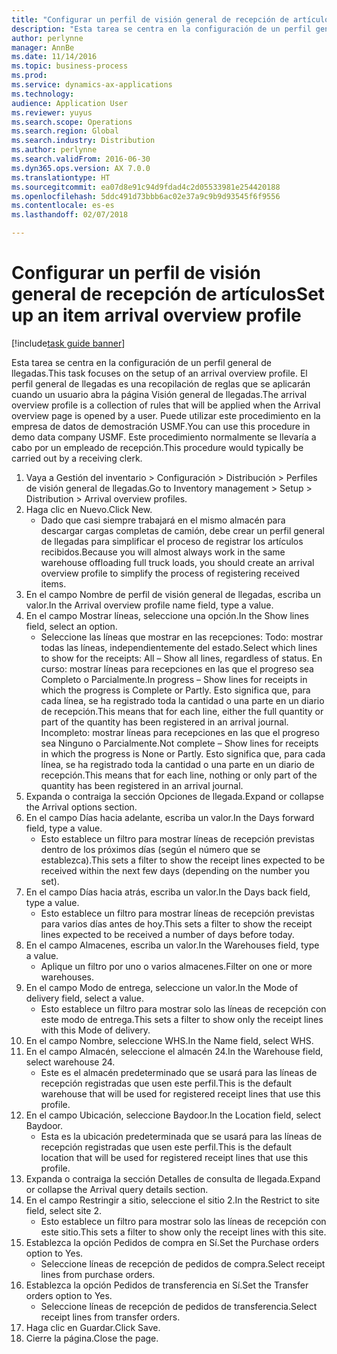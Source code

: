 ```yaml
---
title: "Configurar un perfil de visión general de recepción de artículos"
description: "Esta tarea se centra en la configuración de un perfil general de llegadas."
author: perlynne
manager: AnnBe
ms.date: 11/14/2016
ms.topic: business-process
ms.prod: 
ms.service: dynamics-ax-applications
ms.technology: 
audience: Application User
ms.reviewer: yuyus
ms.search.scope: Operations
ms.search.region: Global
ms.search.industry: Distribution
ms.author: perlynne
ms.search.validFrom: 2016-06-30
ms.dyn365.ops.version: AX 7.0.0
ms.translationtype: HT
ms.sourcegitcommit: ea07d8e91c94d9fdad4c2d05533981e254420188
ms.openlocfilehash: 5ddc491d73bbb6ac02e37a9c9b9d93545f6f9556
ms.contentlocale: es-es
ms.lasthandoff: 02/07/2018

---
```

# <a name="set-up-an-item-arrival-overview-profile"></a><span data-ttu-id="77f24-103">Configurar un perfil de visión general de recepción de artículos</span><span class="sxs-lookup"><span data-stu-id="77f24-103">Set up an item arrival overview profile</span></span>

[!include[task guide banner](../../includes/task-guide-banner.md)]

<span data-ttu-id="77f24-104">Esta tarea se centra en la configuración de un perfil general de llegadas.</span><span class="sxs-lookup"><span data-stu-id="77f24-104">This task focuses on the setup of an arrival overview profile.</span></span> <span data-ttu-id="77f24-105">El perfil general de llegadas es una recopilación de reglas que se aplicarán cuando un usuario abra la página Visión general de llegadas.</span><span class="sxs-lookup"><span data-stu-id="77f24-105">The arrival overview profile is a collection of rules that will be applied when the Arrival overview page is opened by a user.</span></span> <span data-ttu-id="77f24-106">Puede utilizar este procedimiento en la empresa de datos de demostración USMF.</span><span class="sxs-lookup"><span data-stu-id="77f24-106">You can use this procedure in demo data company USMF.</span></span> <span data-ttu-id="77f24-107">Este procedimiento normalmente se llevaría a cabo por un empleado de recepción.</span><span class="sxs-lookup"><span data-stu-id="77f24-107">This procedure would typically be carried out by a receiving clerk.</span></span>





1. <span data-ttu-id="77f24-108">Vaya a Gestión del inventario > Configuración > Distribución > Perfiles de visión general de llegadas.</span><span class="sxs-lookup"><span data-stu-id="77f24-108">Go to Inventory management > Setup > Distribution > Arrival overview profiles.</span></span>
2. <span data-ttu-id="77f24-109">Haga clic en Nuevo.</span><span class="sxs-lookup"><span data-stu-id="77f24-109">Click New.</span></span>
    * <span data-ttu-id="77f24-110">Dado que casi siempre trabajará en el mismo almacén para descargar cargas completas de camión, debe crear un perfil general de llegadas para simplificar el proceso de registrar los artículos recibidos.</span><span class="sxs-lookup"><span data-stu-id="77f24-110">Because you will almost always work in the same warehouse offloading full truck loads, you should create an arrival overview profile to simplify the process of registering received items.</span></span>  
3. <span data-ttu-id="77f24-111">En el campo Nombre de perfil de visión general de llegadas, escriba un valor.</span><span class="sxs-lookup"><span data-stu-id="77f24-111">In the Arrival overview profile name field, type a value.</span></span>
4. <span data-ttu-id="77f24-112">En el campo Mostrar líneas, seleccione una opción.</span><span class="sxs-lookup"><span data-stu-id="77f24-112">In the Show lines field, select an option.</span></span>
    * <span data-ttu-id="77f24-113">Seleccione las líneas que mostrar en las recepciones: Todo: mostrar todas las líneas, independientemente del estado.</span><span class="sxs-lookup"><span data-stu-id="77f24-113">Select which lines to show for the receipts:   All – Show all lines, regardless of status.</span></span>   <span data-ttu-id="77f24-114">En curso: mostrar líneas para recepciones en las que el progreso sea Completo o Parcialmente.</span><span class="sxs-lookup"><span data-stu-id="77f24-114">In progress – Show lines for receipts in which the progress is Complete or Partly.</span></span> <span data-ttu-id="77f24-115">Esto significa que, para cada línea, se ha registrado toda la cantidad o una parte en un diario de recepción.</span><span class="sxs-lookup"><span data-stu-id="77f24-115">This means that for each line, either the full quantity or part of the quantity has been registered in an arrival journal.</span></span>   <span data-ttu-id="77f24-116">Incompleto: mostrar líneas para recepciones en las que el progreso sea Ninguno o Parcialmente.</span><span class="sxs-lookup"><span data-stu-id="77f24-116">Not complete – Show lines for receipts in which the progress is None or Partly.</span></span> <span data-ttu-id="77f24-117">Esto significa que, para cada línea, se ha registrado toda la cantidad o una parte en un diario de recepción.</span><span class="sxs-lookup"><span data-stu-id="77f24-117">This means that for each line, nothing or only part of the quantity has been registered in an arrival journal.</span></span>  
5. <span data-ttu-id="77f24-118">Expanda o contraiga la sección Opciones de llegada.</span><span class="sxs-lookup"><span data-stu-id="77f24-118">Expand or collapse the Arrival options section.</span></span>
6. <span data-ttu-id="77f24-119">En el campo Días hacia adelante, escriba un valor.</span><span class="sxs-lookup"><span data-stu-id="77f24-119">In the Days forward field, type a value.</span></span>
    * <span data-ttu-id="77f24-120">Esto establece un filtro para mostrar líneas de recepción previstas dentro de los próximos días (según el número que se establezca).</span><span class="sxs-lookup"><span data-stu-id="77f24-120">This sets a filter to show the receipt lines expected to be received within the next few days (depending on the number you set).</span></span>  
7. <span data-ttu-id="77f24-121">En el campo Días hacia atrás, escriba un valor.</span><span class="sxs-lookup"><span data-stu-id="77f24-121">In the Days back field, type a value.</span></span>
    * <span data-ttu-id="77f24-122">Esto establece un filtro para mostrar líneas de recepción previstas para varios días antes de hoy.</span><span class="sxs-lookup"><span data-stu-id="77f24-122">This sets a filter to show the receipt lines expected to be received a number of days before today.</span></span>  
8. <span data-ttu-id="77f24-123">En el campo Almacenes, escriba un valor.</span><span class="sxs-lookup"><span data-stu-id="77f24-123">In the Warehouses field, type a value.</span></span>
    * <span data-ttu-id="77f24-124">Aplique un filtro por uno o varios almacenes.</span><span class="sxs-lookup"><span data-stu-id="77f24-124">Filter on one or more warehouses.</span></span>  
9. <span data-ttu-id="77f24-125">En el campo Modo de entrega, seleccione un valor.</span><span class="sxs-lookup"><span data-stu-id="77f24-125">In the Mode of delivery field, select a value.</span></span>
    * <span data-ttu-id="77f24-126">Esto establece un filtro para mostrar solo las líneas de recepción con este modo de entrega.</span><span class="sxs-lookup"><span data-stu-id="77f24-126">This sets a filter to show only the receipt lines with this Mode of delivery.</span></span>  
10. <span data-ttu-id="77f24-127">En el campo Nombre, seleccione WHS.</span><span class="sxs-lookup"><span data-stu-id="77f24-127">In the Name field, select WHS.</span></span>
11. <span data-ttu-id="77f24-128">En el campo Almacén, seleccione el almacén 24.</span><span class="sxs-lookup"><span data-stu-id="77f24-128">In the Warehouse field, select warehouse 24.</span></span>
    * <span data-ttu-id="77f24-129">Este es el almacén predeterminado que se usará para las líneas de recepción registradas que usen este perfil.</span><span class="sxs-lookup"><span data-stu-id="77f24-129">This is the default warehouse that will be used for registered receipt lines that use this profile.</span></span>  
12. <span data-ttu-id="77f24-130">En el campo Ubicación, seleccione Baydoor.</span><span class="sxs-lookup"><span data-stu-id="77f24-130">In the Location field, select Baydoor.</span></span>
    * <span data-ttu-id="77f24-131">Esta es la ubicación predeterminada que se usará para las líneas de recepción registradas que usen este perfil.</span><span class="sxs-lookup"><span data-stu-id="77f24-131">This is the default location that will be used for registered receipt lines that use this profile.</span></span>  
13. <span data-ttu-id="77f24-132">Expanda o contraiga la sección Detalles de consulta de llegada.</span><span class="sxs-lookup"><span data-stu-id="77f24-132">Expand or collapse the Arrival query details section.</span></span>
14. <span data-ttu-id="77f24-133">En el campo Restringir a sitio, seleccione el sitio 2.</span><span class="sxs-lookup"><span data-stu-id="77f24-133">In the Restrict to site field, select site 2.</span></span>
    * <span data-ttu-id="77f24-134">Esto establece un filtro para mostrar solo las líneas de recepción con este sitio.</span><span class="sxs-lookup"><span data-stu-id="77f24-134">This sets a filter to show only the receipt lines with this site.</span></span>  
15. <span data-ttu-id="77f24-135">Establezca la opción Pedidos de compra en Sí.</span><span class="sxs-lookup"><span data-stu-id="77f24-135">Set the Purchase orders option to Yes.</span></span>
    * <span data-ttu-id="77f24-136">Seleccione líneas de recepción de pedidos de compra.</span><span class="sxs-lookup"><span data-stu-id="77f24-136">Select receipt lines from purchase orders.</span></span>  
16. <span data-ttu-id="77f24-137">Establezca la opción Pedidos de transferencia en Sí.</span><span class="sxs-lookup"><span data-stu-id="77f24-137">Set the Transfer orders option to Yes.</span></span>
    * <span data-ttu-id="77f24-138">Seleccione líneas de recepción de pedidos de transferencia.</span><span class="sxs-lookup"><span data-stu-id="77f24-138">Select receipt lines from transfer orders.</span></span>  
17. <span data-ttu-id="77f24-139">Haga clic en Guardar.</span><span class="sxs-lookup"><span data-stu-id="77f24-139">Click Save.</span></span>
18. <span data-ttu-id="77f24-140">Cierre la página.</span><span class="sxs-lookup"><span data-stu-id="77f24-140">Close the page.</span></span>

